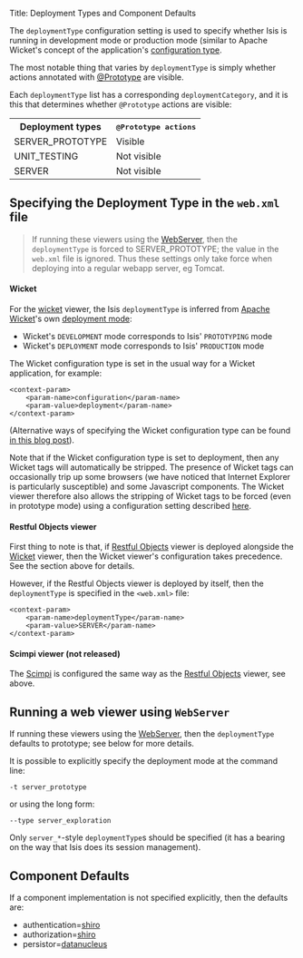 Title: Deployment Types and Component Defaults

The `deploymentType` configuration setting is used to specify whether Isis is running in development mode or production mode (similar to Apache Wicket's concept of the application's [configuration type](http://ci.apache.org/projects/wicket/apidocs/6.0.x/org/apache/wicket/Application.html#getConfigurationType()).

The most notable thing that varies by `deploymentType` is simply whether actions annotated with [@Prototype](./recognized-annotations/Prototype.html) are visible.

Each `deploymentType` list has a corresponding `deploymentCategory`, and it is this that determines whether `@Prototype` actions are visible:

<table class="table table-striped table-bordered table-condensed">
<tr>
<th>Deployment types</th>
<th><tt>@Prototype<tt> actions</th>
</tr>
<tr>
    <td>SERVER_PROTOTYPE</td>
    <td>Visible</td>
</tr>
<tr>
    <td>UNIT_TESTING</td>
    <td>Not visible</td>
</tr>
<tr>
    <td>SERVER</td>
    <td>Not visible</td>
</tr>
</table>


## Specifying the Deployment Type in the `web.xml` file

> If running these viewers using the [WebServer](https://raw.githubusercontent.com/apache/isis/master/core/webserver/src/main/java/org/apache/isis/core/webserver/WebServer.java), then the `deploymentType` is forced to SERVER_PROTOTYPE; the value in the `web.xml` file is ignored.  Thus these settings only take force when deploying into a regular webapp server, eg Tomcat.

#### Wicket

For the [wicket](../components/viewers/wicket/about.html) viewer, the Isis `deploymentType` is inferred from [Apache Wicket](http://wicket.apache.org)'s own [deployment mode](http://ci.apache.org/projects/wicket/apidocs/6.x/org/apache/wicket/Application.html#getConfigurationType()):

* Wicket's `DEVELOPMENT` mode corresponds to Isis' `PROTOTYPING` mode
* Wicket's `DEPLOYMENT` mode corresponds to Isis' `PRODUCTION` mode

The Wicket configuration type is set in the usual way for a Wicket application, for example:

    <context-param>
        <param-name>configuration</param-name>
        <param-value>deployment</param-name>
    </context-param>

(Alternative ways of specifying the Wicket configuration type can be found [in this blog post](http://www.mysticcoders.com/blog/development-and-deployment-mode-how-to-configure-it/)).

Note that if the Wicket configuration type is set to deployment, then any Wicket tags will automatically be stripped.  The presence of Wicket tags can occasionally trip up some browsers (we have noticed that Internet Explorer is particularly susceptible) and some Javascript components.  The Wicket viewer therefore also allows the stripping of Wicket tags to be forced (even in prototype mode) using a configuration setting described [here](../components/viewers/wicket/stripped-wicket-tags.html).

#### Restful Objects viewer

First thing to note is that, if [Restful Objects](../components/viewers/restfulobjects/about.html) viewer is deployed alongside the [Wicket](../components/viewers/wicket/about.html) viewer, then the Wicket viewer's configuration takes precedence.  See the section above for details.

However, if the Restful Objects viewer is deployed by itself, then the `deploymentType` is specified in the `<web.xml>` file:

    <context-param>
        <param-name>deploymentType</param-name>
        <param-value>SERVER</param-name>
    </context-param>


#### Scimpi viewer (not released)

The [Scimpi](../components/viewers/scimpi/about.html) is configured the same way as the [Restful Objects](../components/viewers/restfulobjects/about.html) viewer, see above.

## Running a web viewer using `WebServer`

If running these viewers using the [WebServer](https://raw.githubusercontent.com/apache/isis/master/core/webserver/src/main/java/org/apache/isis/core/webserver/WebServer.java), then the `deploymentType` defaults to prototype; see below for more details.

It is possible to explicitly specify the deployment mode at the command line:

    -t server_prototype

or using the long form:

    --type server_exploration

Only `server_*`-style `deploymentType`s should be specified (it has a bearing on the way that Isis does its session management).


## Component Defaults

If a component implementation is not specified explicitly, then the defaults are:

* authentication=[shiro](../components/security/shiro/about.html)
* authorization=[shiro](../components/security/shiro/about.html)
* persistor=[datanucleus](../components/objectstores/jdo/about.html)

